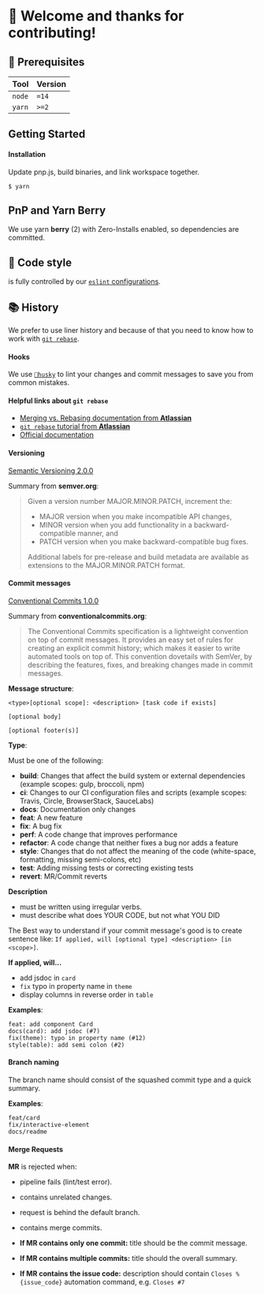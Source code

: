 # 👋 Welcome and thanks for contributing!

## 🔌 Prerequisites
| **Tool** | **Version** |
| -------- | ----------- |
| `node`   | `=14`       |
| `yarn`   | `>=2`       |

## Getting Started

#### Installation
Update pnp.js, build binaries, and link workspace together.
```shell
$ yarn
```

## PnP and Yarn Berry
We use yarn **berry** (2) with Zero-Installs enabled, so dependencies are committed.

## 💅 Code style
is fully controlled by our [`eslint` configurations][eslint-configurations].

[eslint-configurations]: https://github.com/azimutlabs/eslint

## 📚 History
We prefer to use liner history and because of that
you need to know how to work with
[`git rebase`](https://git-scm.com/docs/git-rebase).

#### Hooks
We use [`🐶husky`](https://github.com/typicode/husky) to lint your changes and commit messages to save you
from common mistakes.

#### Helpful links about `git rebase`
+ [Merging vs. Rebasing documentation from **Atlassian**](https://www.atlassian.com/git/tutorials/merging-vs-rebasing)
+ [`git rebase` tutorial from **Atlassian**](https://www.atlassian.com/git/tutorials/rewriting-history/git-rebase)
+ [Official documentation](https://git-scm.com/docs/git-rebase)

#### Versioning
[Semantic Versioning 2.0.0](https://semver.org/)

Summary from **semver.org**:
> Given a version number MAJOR.MINOR.PATCH, increment the:
>
>  + MAJOR version when you make incompatible API changes,
>  + MINOR version when you add functionality in a backward-compatible manner, and
>  + PATCH version when you make backward-compatible bug fixes.
>
> Additional labels for pre-release and build metadata are available as extensions to
> the MAJOR.MINOR.PATCH format.

#### Commit messages
[Conventional Commits 1.0.0](https://www.conventionalcommits.org/en/v1.0.0/)

Summary from **conventionalcommits.org**:
> The Conventional Commits specification is a lightweight convention on top of commit messages.
> It provides an easy set of rules for creating an explicit commit history; which makes it easier
> to write automated tools on top of. This convention dovetails with SemVer, by describing
> the features, fixes, and breaking changes made in commit messages.

**Message structure**:
```
<type>[optional scope]: <description> [task code if exists]

[optional body]

[optional footer(s)]
```

**Type**:

Must be one of the following:

+ **build**: Changes that affect the build system or external dependencies (example scopes: gulp, broccoli, npm)
+ **ci**: Changes to our CI configuration files and scripts (example scopes: Travis, Circle, BrowserStack, SauceLabs)
+ **docs**: Documentation only changes
+ **feat**: A new feature
+ **fix**: A bug fix
+ **perf**: A code change that improves performance
+ **refactor**: A code change that neither fixes a bug nor adds a feature
+ **style**: Changes that do not affect the meaning of the code (white-space, formatting, missing semi-colons, etc)
+ **test**: Adding missing tests or correcting existing tests
+ **revert**: MR/Commit reverts

**Description**
+ must be written using irregular verbs.
+ must describe what does YOUR CODE, but not what YOU DID

The Best way to understand if your commit message's good is to create sentence like:
`If applied, will [optional type] <description> [in <scope>]`.

**If applied, will...**
+ add jsdoc in `card`
+ `fix` typo in property name in `theme`
+ display columns in reverse order in `table`

**Examples**:
```
feat: add component Card
docs(card): add jsdoc (#7)
fix(theme): typo in property name (#12)
style(table): add semi colon (#2)
```

#### Branch naming
The branch name should consist of the squashed commit type and a quick summary.

**Examples**:
```
feat/card
fix/interactive-element
docs/readme
```

#### Merge Requests
**MR** is rejected when:
+ pipeline fails (lint/test error).
+ contains unrelated changes.
+ request is behind the default branch.
+ contains merge commits.


+ **If MR contains only one commit:** title should be the commit message.
+ **If MR contains multiple commits:** title should the overall summary.
+ **If MR contains the issue code:** description should contain `Closes %{issue_code}` automation command, e.g. `Closes #7`
